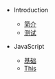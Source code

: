* Introduction
    * [简介](README.md)
    * [测试](README.md)

* JavaScript
    * [基础](/javascript/base.md)
    * [This](/javascript/this.md)